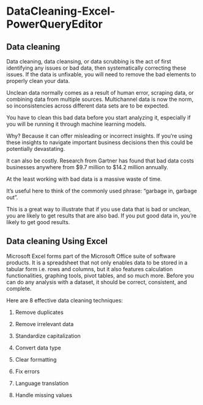 # DataCleaning-Excel-PowerQueryEditor

## Data cleaning

Data cleaning, data cleansing, or data scrubbing is the act of first identifying any issues or bad data, then systematically correcting these issues. If the data is unfixable, you will need to remove the bad elements to properly clean your data. 

Unclean data normally comes as a result of human error, scraping data, or combining data from multiple sources. Multichannel data is now the norm, so inconsistencies across different data sets are to be expected. 

You have to clean this bad data before you start analyzing it, especially if you will be running it through machine learning models. 

Why? Because it can offer misleading or incorrect insights. If you’re using these insights to navigate important business decisions then this could be potentially devastating.

It can also be costly. Research from Gartner has found that bad data costs businesses anywhere from $9.7 million to $14.2 million annually. 

At the least working with bad data is a massive waste of time. 

It’s useful here to think of the commonly used phrase: “garbage in, garbage out”. 

This is a great way to illustrate that if you use data that is bad or unclean, you are likely to get results that are also bad. If you put good data in, you’re likely to get good results. 

## Data cleaning Using Excel

Microsoft Excel forms part of the Microsoft Office suite of software products. It is a spreadsheet that not only enables data to be stored in a tabular form i.e. rows and columns, but it also features calculation functionalities, graphing tools, pivot tables, and so much more. Before you can do any analysis with a dataset, it should be correct, consistent, and complete. 

Here are 8 effective data cleaning techniques:

1. Remove duplicates
   
2. Remove irrelevant data
   
3. Standardize capitalization
   
4. Convert data type
   
5. Clear formatting
    
6. Fix errors
    
7. Language translation
    
8. Handle missing values

